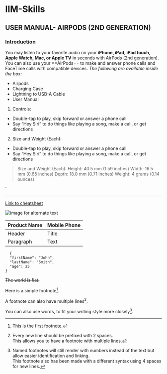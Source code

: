 # IIM-Skills
## USER MANUAL- AIRPODS (2ND GENERATION)
### Introduction
You may listen to your favorite audio on your **iPhone, iPad, iPad touch, Apple Watch, Mac, or Apple TV**  in seconds with AirPods (2nd generation). You can also use your ==AirPods== to make and answer phone calls and FaceTime calls with compatible devices. 
*The following are available inside the box:* 
- Airpods 
- Charging Case 
- Lightning to USB-A Cable 
- User Manual
1. Controls:
 - Double-tap to play, skip forward or answer a phone call
 - Say “Hey Siri” to do things like playing a song, make a call, or get directions

2. Size and Weight (Each):
- Double-tap to play, skip forward or answer a phone call
- Say “Hey Siri” to do things like playing a song, make a call, or get directions


> Size and Weight (Each):
Height: 40.5 mm (1.59 inches)
Width: 16.5 mm (0.65 inches)
Depth: 18.0 mm (0.71 inches)
Weight: 4 grams (0.14 ounces)
`<html>

   <script>
    
    
       document.write("Display NaN error<br><br>")
       
       var value = window.prompt();
       
       value= parseInt(value);
       
       document.write(value);
       
    
    </script>
    
    
</html>`

---

[Link to cheatsheet](https://www.markdownguide.org/cheat-sheet/#basic-syntax)

![image for alternate text](https://user-images.githubusercontent.com/104711446/222921309-9e2583a7-750e-4b33-a7fa-5b24122544b7.png)

| Product Name | Mobile Phone |
| ----------- | ----------- |
| Header | Title |
| Paragraph | Text |

```
  {
  "firstName": "John",
  "lastName": "Smith",
  "age": 25
}
```

~~The world is flat.~~

[^1]:This is the first footnote.

Here is a simple footnote[^1].

A footnote can also have multiple lines[^2].  

You can also use words, to fit your writing style more closely[^note].

[^1]: My reference.
[^2]: Every new line should be prefixed with 2 spaces.  
  This allows you to have a footnote with multiple lines.
[^note]:
    Named footnotes will still render with numbers instead of the text but allow easier identification and linking.  
    This footnote also has been made with a different syntax using 4 spaces for new lines.
    
    
